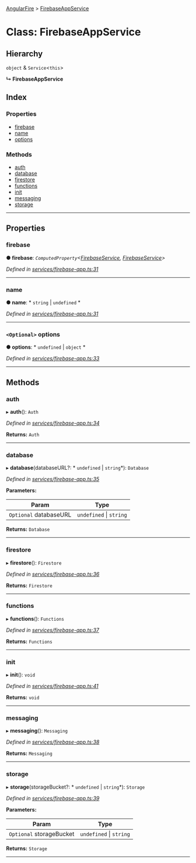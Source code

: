 [AngularFire](../README.md) > [FirebaseAppService](../classes/firebaseappservice.md)

# Class: FirebaseAppService

## Hierarchy

  `object` & `Service`<`this`>

**↳ FirebaseAppService**

## Index

### Properties

* [firebase](firebaseappservice.md#firebase)
* [name](firebaseappservice.md#name)
* [options](firebaseappservice.md#options)

### Methods

* [auth](firebaseappservice.md#auth)
* [database](firebaseappservice.md#database)
* [firestore](firebaseappservice.md#firestore)
* [functions](firebaseappservice.md#functions)
* [init](firebaseappservice.md#init)
* [messaging](firebaseappservice.md#messaging)
* [storage](firebaseappservice.md#storage)

---

## Properties

<a id="firebase"></a>

###  firebase

**● firebase**: *`ComputedProperty`<[FirebaseService](firebaseservice.md), [FirebaseService](firebaseservice.md)>*

*Defined in [services/firebase-app.ts:31](https://github.com/firebase/emberfire/blob/8580d84/addon/services/firebase-app.ts#L31)*

___
<a id="name"></a>

###  name

**● name**: * `string` &#124; `undefined`
*

*Defined in [services/firebase-app.ts:31](https://github.com/firebase/emberfire/blob/8580d84/addon/services/firebase-app.ts#L31)*

___
<a id="options"></a>

### `<Optional>` options

**● options**: * `undefined` &#124; `object`
*

*Defined in [services/firebase-app.ts:33](https://github.com/firebase/emberfire/blob/8580d84/addon/services/firebase-app.ts#L33)*

___

## Methods

<a id="auth"></a>

###  auth

▸ **auth**(): `Auth`

*Defined in [services/firebase-app.ts:34](https://github.com/firebase/emberfire/blob/8580d84/addon/services/firebase-app.ts#L34)*

**Returns:** `Auth`

___
<a id="database"></a>

###  database

▸ **database**(databaseURL?: * `undefined` &#124; `string`*): `Database`

*Defined in [services/firebase-app.ts:35](https://github.com/firebase/emberfire/blob/8580d84/addon/services/firebase-app.ts#L35)*

**Parameters:**

| Param | Type |
| ------ | ------ |
| `Optional` databaseURL |  `undefined` &#124; `string`|

**Returns:** `Database`

___
<a id="firestore"></a>

###  firestore

▸ **firestore**(): `Firestore`

*Defined in [services/firebase-app.ts:36](https://github.com/firebase/emberfire/blob/8580d84/addon/services/firebase-app.ts#L36)*

**Returns:** `Firestore`

___
<a id="functions"></a>

###  functions

▸ **functions**(): `Functions`

*Defined in [services/firebase-app.ts:37](https://github.com/firebase/emberfire/blob/8580d84/addon/services/firebase-app.ts#L37)*

**Returns:** `Functions`

___
<a id="init"></a>

###  init

▸ **init**(): `void`

*Defined in [services/firebase-app.ts:41](https://github.com/firebase/emberfire/blob/8580d84/addon/services/firebase-app.ts#L41)*

**Returns:** `void`

___
<a id="messaging"></a>

###  messaging

▸ **messaging**(): `Messaging`

*Defined in [services/firebase-app.ts:38](https://github.com/firebase/emberfire/blob/8580d84/addon/services/firebase-app.ts#L38)*

**Returns:** `Messaging`

___
<a id="storage"></a>

###  storage

▸ **storage**(storageBucket?: * `undefined` &#124; `string`*): `Storage`

*Defined in [services/firebase-app.ts:39](https://github.com/firebase/emberfire/blob/8580d84/addon/services/firebase-app.ts#L39)*

**Parameters:**

| Param | Type |
| ------ | ------ |
| `Optional` storageBucket |  `undefined` &#124; `string`|

**Returns:** `Storage`

___


